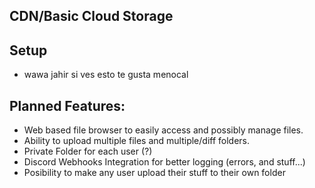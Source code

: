## CDN/Basic Cloud Storage

## Setup

- wawa jahir si ves esto te gusta menocal

## Planned Features:

- Web based file browser to easily access and possibly manage files.
- Ability to upload multiple files and multiple/diff folders.
- Private Folder for each user (?)
- Discord Webhooks Integration for better logging (errors, and stuff...)
- Posibility to make any user upload their stuff to their own folder
